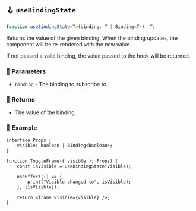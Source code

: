 ## 🪝 `useBindingState`

```ts
function useBindingState<T>(binding: T | Binding<T>): T;
```

Returns the value of the given binding. When the binding updates, the component will be re-rendered with the new value.

If not passed a valid binding, the value passed to the hook will be returned.

### 📕 Parameters

-   `binding` - The binding to subscribe to.

### 📗 Returns

-   The value of the binding.

### 📘 Example

```tsx
interface Props {
	visible: boolean | Binding<boolean>;
}

function ToggleFrame({ visible }: Props) {
	const isVisible = useBindingState(visible);

	useEffect(() => {
		print("Visible changed to", isVisible);
	}, [isVisible]);

	return <frame Visible={visible} />;
}
```
